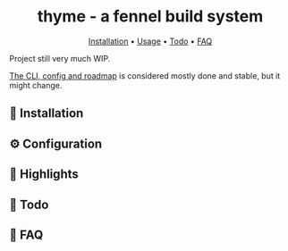 <div align="center">

# thyme - a fennel build system
  <div>
    <a href='#-Installation'>Installation</a> •
    <a href='#-Configuration'>Usage</a> •
    <a href='#-Todo'>Todo</a> •
    <a href='#-FAQ'>FAQ</a>
  </div>

</div>

Project still very much WIP.

[The CLI, config and roadmap](docs/thyme.md) is considered mostly done and stable, but it might change.

## 💾 Installation

## ⚙ Configuration

## 🎨 Highlights

## 📜 Todo

## 🤔 FAQ
